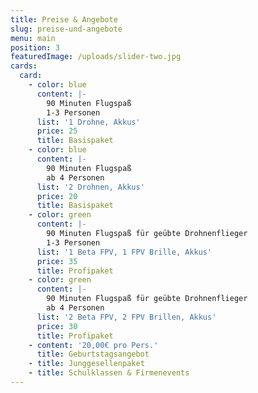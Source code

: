 ```yaml
---
title: Preise & Angebote
slug: preise-und-angebote
menu: main
position: 3
featuredImage: /uploads/slider-two.jpg
cards:
  card:
    - color: blue
      content: |-
        90 Minuten Flugspaß
        1-3 Personen
      list: '1 Drohne, Akkus'
      price: 25
      title: Basispaket
    - color: blue
      content: |-
        90 Minuten Flugspaß
        ab 4 Personen
      list: '2 Drohnen, Akkus'
      price: 20
      title: Basispaket
    - color: green
      content: |-
        90 Minuten Flugspaß für geübte Drohnenflieger
        1-3 Personen
      list: '1 Beta FPV, 1 FPV Brille, Akkus'
      price: 35
      title: Profipaket
    - color: green
      content: |-
        90 Minuten Flugspaß für geübte Drohnenflieger
        ab 4 Personen
      list: '2 Beta FPV, 2 FPV Brillen, Akkus'
      price: 30
      title: Profipaket
    - content: '20,00€ pro Pers.'
      title: Geburtstagsangebot
    - title: Junggesellenpaket
    - title: Schulklassen & Firmenevents
---
```


